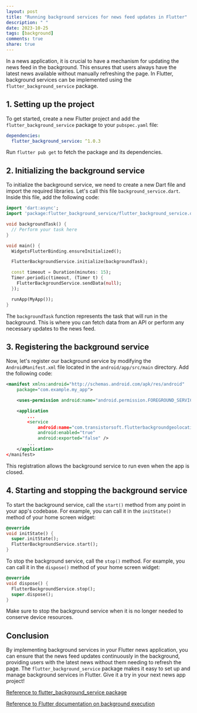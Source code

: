 ```yaml
---
layout: post
title: "Running background services for news feed updates in Flutter"
description: " "
date: 2023-10-25
tags: [background]
comments: true
share: true
---
```


In a news application, it is crucial to have a mechanism for updating the news feed in the background. This ensures that users always have the latest news available without manually refreshing the page. In Flutter, background services can be implemented using the `flutter_background_service` package. 

## 1. Setting up the project

To get started, create a new Flutter project and add the `flutter_background_service` package to your `pubspec.yaml` file:

```yaml
dependencies:
  flutter_background_service: ^1.0.3
```

Run `flutter pub get` to fetch the package and its dependencies.

## 2. Initializing the background service

To initialize the background service, we need to create a new Dart file and import the required libraries. Let's call this file `background_service.dart`. Inside this file, add the following code:

```dart
import 'dart:async';
import 'package:flutter_background_service/flutter_background_service.dart';

void backgroundTask() {
  // Perform your task here
}

void main() {
  WidgetsFlutterBinding.ensureInitialized();

  FlutterBackgroundService.initialize(backgroundTask);

  const timeout = Duration(minutes: 15);
  Timer.periodic(timeout, (Timer t) {
    FlutterBackgroundService.sendData(null);
  });

  runApp(MyApp());
}
```

The `backgroundTask` function represents the task that will run in the background. This is where you can fetch data from an API or perform any necessary updates to the news feed.

## 3. Registering the background service

Now, let's register our background service by modifying the `AndroidManifest.xml` file located in the `android/app/src/main` directory. Add the following code:

```xml
<manifest xmlns:android="http://schemas.android.com/apk/res/android"
    package="com.example.my_app">

    <uses-permission android:name="android.permission.FOREGROUND_SERVICE" />

    <application
        ...
        <service
            android:name="com.transistorsoft.flutterbackgroundgeolocation.HeadlessTask"
            android:enabled="true"
            android:exported="false" />
        ...
    </application>
</manifest>
```

This registration allows the background service to run even when the app is closed.

## 4. Starting and stopping the background service

To start the background service, call the `start()` method from any point in your app's codebase. For example, you can call it in the `initState()` method of your home screen widget:

```dart
@override
void initState() {
  super.initState();
  FlutterBackgroundService.start();
}
```

To stop the background service, call the `stop()` method. For example, you can call it in the `dispose()` method of your home screen widget:

```dart
@override
void dispose() {
  FlutterBackgroundService.stop();
  super.dispose();
}
```

Make sure to stop the background service when it is no longer needed to conserve device resources.

## Conclusion

By implementing background services in your Flutter news application, you can ensure that the news feed updates continuously in the background, providing users with the latest news without them needing to refresh the page. The `flutter_background_service` package makes it easy to set up and manage background services in Flutter. Give it a try in your next news app project!

[Reference to flutter_background_service package](https://pub.dev/packages/flutter_background_service)

[Reference to Flutter documentation on background execution](https://flutter.dev/docs/get-started/flutter-for/ios-android#background-execution)